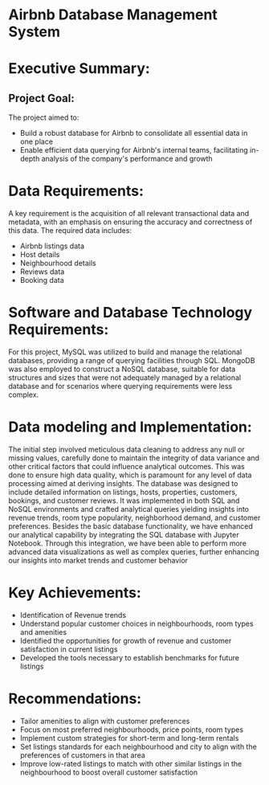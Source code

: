 # Airbnb Database Management System

# Executive Summary:
## Project Goal:
The project aimed to:
- Build a robust database for Airbnb to consolidate all essential data in one place
- Enable efficient data querying for Airbnb's internal teams, facilitating in-depth analysis 
of the company's performance and growth

# Data Requirements:
A key requirement is the acquisition of all relevant transactional data and metadata, with an 
emphasis on ensuring the accuracy and correctness of this data. The required data includes: 
- Airbnb listings data
- Host details
- Neighbourhood details
- Reviews data
- Booking data

# Software and Database Technology Requirements:
For this project, MySQL was utilized to build and manage the relational databases, providing a 
range of querying facilities through SQL. MongoDB was also employed to construct a NoSQL 
database, suitable for data structures and sizes that were not adequately managed by a relational 
database and for scenarios where querying requirements were less complex.

# Data modeling and Implementation:
The initial step involved meticulous data cleaning to address any null or missing values, 
carefully done to maintain the integrity of data variance and other critical factors that could 
influence analytical outcomes. This was done to ensure high data quality, which is paramount for 
any level of data processing aimed at deriving insights. 
The database was designed to include detailed information on listings, hosts, properties, 
customers, bookings, and customer reviews. It was implemented in both SQL and NoSQL 
environments and crafted analytical queries yielding insights into revenue trends, room type 
popularity, neighborhood demand, and customer preferences. Besides the basic database 
functionality, we have enhanced our analytical capability by integrating the SQL database with 
Jupyter Notebook. Through this integration, we have been able to perform more advanced data 
visualizations as well as complex queries, further enhancing our insights into market trends and 
customer behavior

# Key Achievements:
- Identification of Revenue trends
- Understand popular customer choices in neighbourhoods, room types and amenities
- Identified the opportunities for growth of revenue and customer satisfaction in current 
listings
- Developed the tools necessary to establish benchmarks for future listings

# Recommendations:
- Tailor amenities to align with customer preferences
- Focus on most preferred neighbourhoods, price points, room types
- Implement custom strategies for short-term and long-term rentals
- Set listings standards for each neighbourhood and city to align with the preferences of 
customers in that area
- Improve low-rated listings to match with other similar listings in the neighbourhood to 
boost overall customer satisfaction
